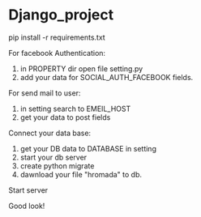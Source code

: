# Django_project


pip install  -r requirements.txt

For facebook Authentication:
1. in PROPERTY dir open file setting.py
2. add your data for SOCIAL_AUTH_FACEBOOK fields.


For send mail to user:
1. in setting search to EMEIL_HOST
2. get your data to post fields


Connect your data base:
1. get your DB data to DATABASE in setting
2. start your db server
3. create python migrate
4. dawnload your file "hromada" to db.

Start server

Good look!
